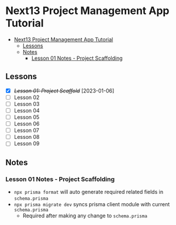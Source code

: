 # Next13 Project Management App Tutorial

- [Next13 Project Management App Tutorial](#next13-project-management-app-tutorial)
  - [Lessons](#lessons)
  - [Notes](#notes)
    - [Lesson 01 Notes - Project Scaffolding](#lesson-01-notes---project-scaffolding)

## Lessons

- [x] ~~_Lesson 01: Project Scaffold_~~ [2023-01-06]
- [ ] Lesson 02
- [ ] Lesson 03
- [ ] Lesson 04
- [ ] Lesson 05
- [ ] Lesson 06
- [ ] Lesson 07
- [ ] Lesson 08
- [ ] Lesson 09

## Notes

### Lesson 01 Notes - Project Scaffolding

- `npx prisma format` will auto generate required related fields in `schema.prisma`
- `npx prisma migrate dev` syncs prisma client module with current `schema.prisma`
  - Required after making any change to `schema.prisma`
